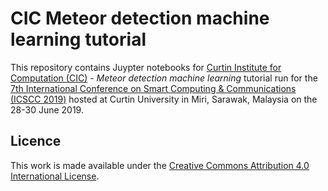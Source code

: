 # CIC Meteor detection machine learning tutorial

This repository contains Juypter notebooks for [Curtin Institute for Computation (CIC)](http://computation.curtin.edu.au) - *Meteor detection machine learning* tutorial run for the [7th International Conference on Smart Computing & Communications (ICSCC 2019)](http://icscc.online/) hosted at Curtin University in Miri, Sarawak, Malaysia on the 28-30 June 2019.


## Licence

This work is made available under the <a rel="license" href="http://creativecommons.org/licenses/by/4.0/">Creative Commons Attribution 4.0 International License</a>.